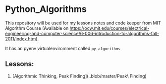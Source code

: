 # Python_Algorithms
This repository will be used for my lessons notes and code keeper from MIT Algorithm Course (Available on https://ocw.mit.edu/courses/electrical-engineering-and-computer-science/6-006-introduction-to-algorithms-fall-2011/index.htm). 

It has an pyenv virtualenviromment called ```py-algorithms```

## Lessons:
 1. [Algorithmic Thinking, Peak Finding](..blob/master/Peak\ Finding)